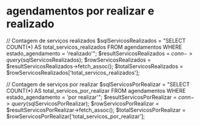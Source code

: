 # agendamentos por realizar e realizado

// Contagem de serviços realizados
$sqlServicosRealizados = "SELECT COUNT(*) AS total_servicos_realizados FROM agendamentos WHERE estado_agendamento = 'realizado'";
$resultServicosRealizados = $conn->query($sqlServicosRealizados);
$rowServicosRealizados = $resultServicosRealizados->fetch_assoc();
$totalServicosRealizados = $rowServicosRealizados['total_servicos_realizados'];

// Contagem de serviços por realizar
$sqlServicosPorRealizar = "SELECT COUNT(*) AS total_servicos_por_realizar FROM agendamentos WHERE estado_agendamento = 'por realizar'";
$resultServicosPorRealizar = $conn->query($sqlServicosPorRealizar);
$rowServicosPorRealizar = $resultServicosPorRealizar->fetch_assoc();
$totalServicosPorRealizar = $rowServicosPorRealizar['total_servicos_por_realizar'];
